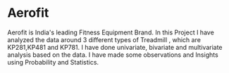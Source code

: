 # Aerofit
Aerofit is India's leading Fitness Equipment Brand. In this Project I have analyzed the data around 3 different types of Treadmill , which are KP281,KP481 and KP781. I have done univariate, bivariate and multivariate analysis based on the data. I have made some observations and Insights using Probability and Statistics.
